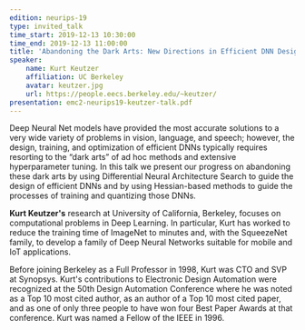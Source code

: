 ```yaml
---
edition: neurips-19
type: invited_talk
time_start: 2019-12-13 10:30:00
time_end: 2019-12-13 11:00:00
title: 'Abandoning the Dark Arts: New Directions in Efficient DNN Design'
speaker:
    name: Kurt Keutzer
    affiliation: UC Berkeley
    avatar: keutzer.jpg
    url: https://people.eecs.berkeley.edu/~keutzer/
presentation: emc2-neurips19-keutzer-talk.pdf
---
```

Deep Neural Net models have provided the most accurate solutions to a very wide variety of problems in vision, language, and speech; however,  the design, training, and optimization of efficient DNNs typically requires resorting to the “dark arts” of ad hoc methods and extensive hyperparameter tuning. In this talk we present our progress on abandoning these dark arts by using Differential Neural Architecture Search to guide the design of efficient DNNs and by using Hessian-based methods to guide the processes of training and quantizing those DNNs.

**Kurt Keutzer's** research at University of California, Berkeley, focuses on computational problems in Deep Learning. In particular, Kurt has worked to reduce the training time of ImageNet to minutes and, with the SqueezeNet family, to develop a family of Deep Neural Networks suitable for mobile and IoT applications.

Before joining Berkeley as a Full Professor in 1998, Kurt was CTO and SVP at Synopsys. Kurt's contributions to Electronic Design Automation were recognized at the 50th Design Automation Conference where he was noted as a Top 10 most cited author, as an author of a Top 10 most cited paper, and as one of only three people to have won four Best Paper Awards at that conference. Kurt was named a Fellow of the IEEE in 1996.
